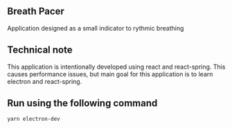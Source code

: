 ## Breath Pacer

Application designed as a small indicator to rythmic breathing

## Technical note

This application is intentionally developed using react and react-spring.
This causes performance issues, but main goal for this application is to learn electron and react-spring.

## Run using the following command
```yarn electron-dev```

